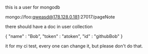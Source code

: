 this is a user for mongodb

mongo://foo:qweasd@178.128.0.181:27017/pageNote

there should have a doc in user collection

{ "name" : "Bob", "token" : "atoken", "id" : "githubBob" }

it for my ci test, every one can change it, but please don't do that.
